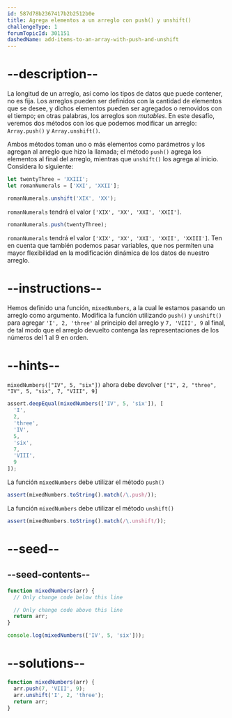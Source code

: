 ```yaml
---
id: 587d78b2367417b2b2512b0e
title: Agrega elementos a un arreglo con push() y unshift()
challengeType: 1
forumTopicId: 301151
dashedName: add-items-to-an-array-with-push-and-unshift
---
```


# --description--

La longitud de un arreglo, así como los tipos de datos que puede contener, no es fija. Los arreglos pueden ser definidos con la cantidad de elementos que se desee, y dichos elementos pueden ser agregados o removidos con el tiempo; en otras palabras, los arreglos son <dfn>mutables</dfn>. En este desafío, veremos dos métodos con los que podemos modificar un arreglo: `Array.push()` y `Array.unshift()`.

Ambos métodos toman uno o más elementos como parámetros y los agregan al arreglo que hizo la llamada; el método `push()` agrega los elementos al final del arreglo, mientras que `unshift()` los agrega al inicio. Considera lo siguiente:

```js
let twentyThree = 'XXIII';
let romanNumerals = ['XXI', 'XXII'];

romanNumerals.unshift('XIX', 'XX');
```

`romanNumerals` tendrá el valor `['XIX', 'XX', 'XXI', 'XXII']`.

```js
romanNumerals.push(twentyThree);
```

`romanNumerals` tendrá el valor `['XIX', 'XX', 'XXI', 'XXII', 'XXIII']`. Ten en cuenta que también podemos pasar variables, que nos permiten una mayor flexibilidad en la modificación dinámica de los datos de nuestro arreglo.

# --instructions--

Hemos definido una función, `mixedNumbers`, a la cual le estamos pasando un arreglo como argumento. Modifica la función utilizando `push()` y `unshift()` para agregar `'I', 2, 'three'` al principio del arreglo y `7, 'VIII', 9` al final, de tal modo que el arreglo devuelto contenga las representaciones de los números del 1 al 9 en orden.

# --hints--

`mixedNumbers(["IV", 5, "six"])` ahora debe devolver `["I", 2, "three", "IV", 5, "six", 7, "VIII", 9]`

```js
assert.deepEqual(mixedNumbers(['IV', 5, 'six']), [
  'I',
  2,
  'three',
  'IV',
  5,
  'six',
  7,
  'VIII',
  9
]);
```

La función `mixedNumbers` debe utilizar el método `push()`

```js
assert(mixedNumbers.toString().match(/\.push/));
```

La función `mixedNumbers` debe utilizar el método `unshift()`

```js
assert(mixedNumbers.toString().match(/\.unshift/));
```

# --seed--

## --seed-contents--

```js
function mixedNumbers(arr) {
  // Only change code below this line

  // Only change code above this line
  return arr;
}

console.log(mixedNumbers(['IV', 5, 'six']));
```

# --solutions--

```js
function mixedNumbers(arr) {
  arr.push(7, 'VIII', 9);
  arr.unshift('I', 2, 'three');
  return arr;
}
```
